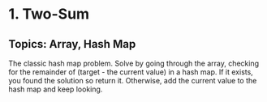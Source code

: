 # 1. Two-Sum
## Topics: Array, Hash Map 

The classic hash map problem. Solve by going through the array, checking for
the remainder of (target - the current value) in a hash map. If it exists, you
found the solution so return it. Otherwise, add the current value to the hash
map and keep looking.
